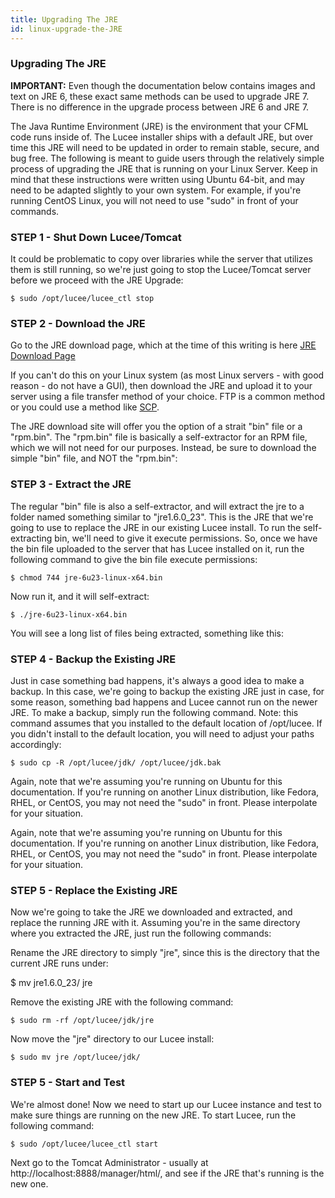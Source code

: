 ```yaml
---
title: Upgrading The JRE
id: linux-upgrade-the-JRE
---
```


### Upgrading The JRE ###

**IMPORTANT:** Even though the documentation below contains images and text on JRE 6, these exact same methods can be used to upgrade JRE 7. There is no difference in the upgrade process between JRE 6 and JRE 7.

The Java Runtime Environment (JRE) is the environment that your CFML code runs inside of. The Lucee installer ships with a default JRE, but over time this JRE will need to be updated in order to remain stable, secure, and bug free. The following is meant to guide users through the relatively simple process of upgrading the JRE that is running on your Linux Server. Keep in mind that these instructions were written using Ubuntu 64-bit, and may need to be adapted slightly to your own system. For example, if you're running CentOS Linux, you will not need to use "sudo" in front of your commands.

### STEP 1 - Shut Down Lucee/Tomcat ###

It could be problematic to copy over libraries while the server that utilizes them is still running, so we're just going to stop the Lucee/Tomcat server before we proceed with the JRE Upgrade:

	$ sudo /opt/lucee/lucee_ctl stop

### STEP 2 - Download the JRE ###

Go to the JRE download page, which at the time of this writing is here [JRE Download Page](http://www.oracle.com/technetwork/java/javase/downloads/index.html)

If you can't do this on your Linux system (as most Linux servers - with good reason - do not have a GUI), then download the JRE and upload it to your server using a file transfer method of your choice. FTP is a common method or you could use a method like [SCP](http://acs.ucsd.edu/info/scp.shtml).

The JRE download site will offer you the option of a strait "bin" file or a "rpm.bin". The "rpm.bin" file is basically a self-extractor for an RPM file, which we will not need for our purposes. Instead, be sure to download the simple "bin" file, and NOT the "rpm.bin":

### STEP 3 - Extract the JRE ###

The regular "bin" file is also a self-extractor, and will extract the jre to a folder named something similar to "jre1.6.0_23". This is the JRE that we're going to use to replace the JRE in our existing Lucee install. To run the self-extracting bin, we'll need to give it execute permissions. So, once we have the bin file uploaded to the server that has Lucee installed on it, run the following command to give the bin file execute permissions:

	$ chmod 744 jre-6u23-linux-x64.bin 

Now run it, and it will self-extract:

	$ ./jre-6u23-linux-x64.bin 

You will see a long list of files being extracted, something like this:

### STEP 4 - Backup the Existing JRE ###

Just in case something bad happens, it's always a good idea to make a backup. In this case, we're going to backup the existing JRE just in case, for some reason, something bad happens and Lucee cannot run on the newer JRE. To make a backup, simply run the following command. Note: this command assumes that you installed to the default location of /opt/lucee. If you didn't install to the default location, you will need to adjust your paths accordingly:

	$ sudo cp -R /opt/lucee/jdk/ /opt/lucee/jdk.bak 

Again, note that we're assuming you're running on Ubuntu for this documentation. If you're running on another Linux distribution, like Fedora, RHEL, or CentOS, you may not need the "sudo" in front. Please interpolate for your situation.

Again, note that we're assuming you're running on Ubuntu for this documentation. If you're running on another Linux distribution, like Fedora, RHEL, or CentOS, you may not need the "sudo" in front. Please interpolate for your situation.

### STEP 5 - Replace the Existing JRE ###

Now we're going to take the JRE we downloaded and extracted, and replace the running JRE with it. Assuming you're in the same directory where you extracted the JRE, just run the following commands:

Rename the JRE directory to simply "jre", since this is the directory that the current JRE runs under:

$ mv jre1.6.0_23/ jre

Remove the existing JRE with the following command:

	$ sudo rm -rf /opt/lucee/jdk/jre

Now move the "jre" directory to our Lucee install:

	$ sudo mv jre /opt/lucee/jdk/

### STEP 5 - Start and Test ###

We're almost done! Now we need to start up our Lucee instance and test to make sure things are running on the new JRE. To start Lucee, run the following command:

	$ sudo /opt/lucee/lucee_ctl start

Next go to the Tomcat Administrator - usually at http://localhost:8888/manager/html/, and see if the JRE that's running is the new one.